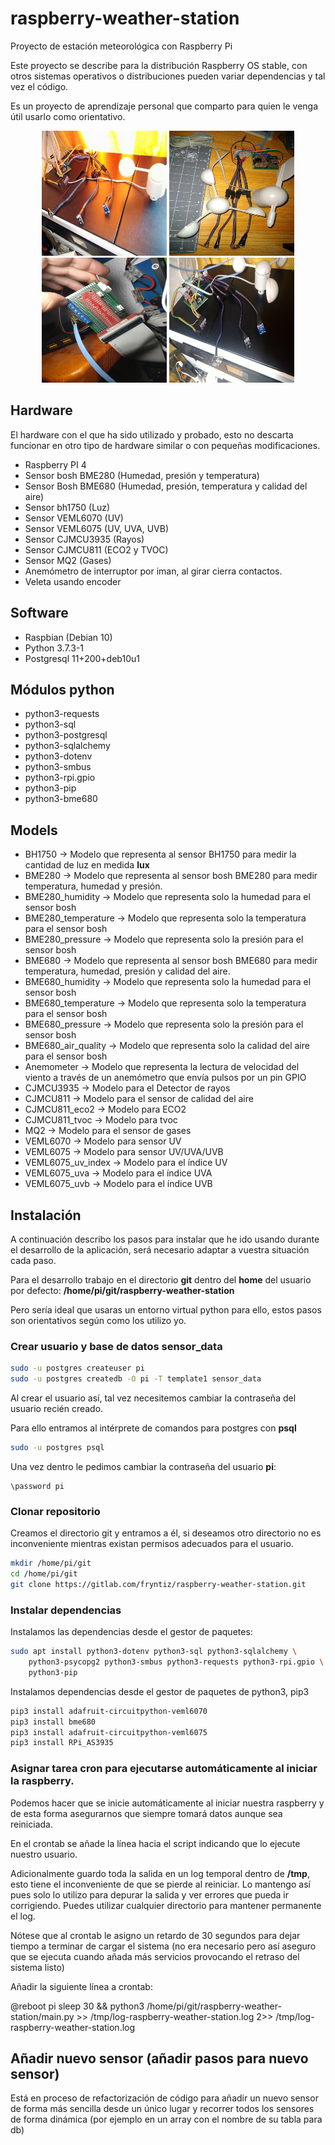 # raspberry-weather-station

Proyecto de estación meteorológica con Raspberry Pi

Este proyecto se describe para la distribución Raspberry OS stable, con otros
sistemas operativos o distribuciones pueden variar dependencias y tal vez
el código.

Es un proyecto de aprendizaje personal que comparto para quien le venga útil usarlo
como orientativo.

<p align="center">
  <img src="images/img1.jpeg" alt="Imagen 1" width="200" height="200">
  <img src="images/img2.jpeg" alt="Imagen 2" width="200" height="200">
  <img src="images/img3.jpeg" alt="Imagen 3" width="200" height="200">
  <img src="images/img4.jpeg" alt="Imagen 4" width="200" height="200">
</p>

## Hardware

El hardware con el que ha sido utilizado y probado, esto no descarta funcionar
en otro tipo de hardware similar o con pequeñas modificaciones.

- Raspberry PI 4
- Sensor bosh BME280 (Humedad, presión y temperatura)
- Sensor Bosh BME680 (Humedad, presión, temperatura y calidad del aire)
- Sensor bh1750 (Luz)
- Sensor VEML6070 (UV)
- Sensor VEML6075 (UV, UVA, UVB)
- Sensor CJMCU3935 (Rayos)
- Sensor CJMCU811 (ECO2 y TVOC)
- Sensor MQ2 (Gases)
- Anemómetro de interruptor por iman, al girar cierra contactos.
- Veleta usando encoder

## Software

- Raspbian (Debian 10)
- Python 3.7.3-1
- Postgresql 11+200+deb10u1

## Módulos python

- python3-requests
- python3-sql
- python3-postgresql
- python3-sqlalchemy
- python3-dotenv
- python3-smbus
- python3-rpi.gpio
- python3-pip
- python3-bme680

## Models

- BH1750 → Modelo que representa al sensor BH1750 para medir la cantidad de
  luz en medida **lux**
- BME280 → Modelo que representa al sensor bosh BME280 para medir
  temperatura, humedad y presión.
- BME280_humidity → Modelo que representa solo la humedad para el sensor bosh
- BME280_temperature → Modelo que representa solo la temperatura para el sensor
  bosh
- BME280_pressure → Modelo que representa solo la presión para el sensor bosh
- BME680 → Modelo que representa al sensor bosh BME680 para medir
  temperatura, humedad, presión y calidad del aire.
- BME680_humidity → Modelo que representa solo la humedad para el sensor bosh
- BME680_temperature → Modelo que representa solo la temperatura para el sensor
  bosh
- BME680_pressure → Modelo que representa solo la presión para el sensor bosh
- BME680_air_quality → Modelo que representa solo la calidad del aire para el sensor bosh
- Anemometer → Modelo que representa la lectura de velocidad del viento a
  través de un anemómetro que envía pulsos por un pin GPIO
- CJMCU3935 → Modelo para el Detector de rayos
- CJMCU811 → Modelo para el sensor de calidad del aire
- CJMCU811_eco2 → Modelo para ECO2
- CJMCU811_tvoc → Modelo para tvoc
- MQ2 → Modelo para el sensor de gases
- VEML6070 → Modelo para sensor UV
- VEML6075 → Modelo para sensor UV/UVA/UVB
- VEML6075_uv_index → Modelo para el índice UV
- VEML6075_uva → Modelo para el índice UVA
- VEML6075_uvb → Modelo para el índice UVB

## Instalación

A continuación describo los pasos para instalar que he ido usando durante el
desarrollo de la aplicación, será necesario adaptar a vuestra situación cada
paso.

Para el desarrollo trabajo en el directorio **git** dentro del **home** del
usuario por defecto: **/home/pi/git/raspberry-weather-station**

Pero sería ideal que usaras un entorno virtual python para ello, estos pasos son orientativos según como los utilizo yo.

### Crear usuario y base de datos sensor_data

```bash
sudo -u postgres createuser pi
sudo -u postgres createdb -O pi -T template1 sensor_data
```

Al crear el usuario así, tal vez necesitemos cambiar la contraseña del
usuario recién creado.

Para ello entramos al intérprete de comandos para postgres con **psql**

```bash
sudo -u postgres psql
```

Una vez dentro le pedimos cambiar la contraseña del usuario **pi**:

```postgresql
\password pi
```

### Clonar repositorio

Creamos el directorio git y entramos a él, si deseamos otro directorio no
es inconveniente mientras existan permisos adecuados para el usuario.

```bash
mkdir /home/pi/git
cd /home/pi/git
git clone https://gitlab.com/fryntiz/raspberry-weather-station.git
```

### Instalar dependencias

Instalamos las dependencias desde el gestor de paquetes:

```bash
sudo apt install python3-dotenv python3-sql python3-sqlalchemy \
    python3-psycopg2 python3-smbus python3-requests python3-rpi.gpio \
    python3-pip
```

Instalamos dependencias desde el gestor de paquetes de python3, pip3

```bash
pip3 install adafruit-circuitpython-veml6070
pip3 install bme680
pip3 install adafruit-circuitpython-veml6075
pip3 install RPi_AS3935
```

### Asignar tarea cron para ejecutarse automáticamente al iniciar la raspberry.

Podemos hacer que se inicie automáticamente al iniciar nuestra raspberry y
de esta forma asegurarnos que siempre tomará datos aunque sea reiniciada.

En el crontab se añade la línea hacia el script indicando que lo ejecute nuestro
usuario.

Adicionalmente guardo toda la salida en un log temporal dentro de **/tmp**,
esto tiene el inconveniente de que se pierde al reiniciar. Lo mantengo así
pues solo lo utilizo para depurar la salida y ver errores que pueda ir
corrigiendo. Puedes utilizar cualquier directorio para mantener permanente el
log.

Nótese que al crontab le asigno un retardo de 30 segundos para dejar tiempo a
terminar de cargar el sistema (no era necesario pero así aseguro que se
ejecuta cuando añada más servicios provocando el retraso del sistema listo)

Añadir la siguiente línea a crontab:

@reboot pi sleep 30 && python3 /home/pi/git/raspberry-weather-station/main.py >> /tmp/log-raspberry-weather-station.log 2>> /tmp/log-raspberry-weather-station.log

## Añadir nuevo sensor (añadir pasos para nuevo sensor)

Está en proceso de refactorización de código para añadir un nuevo sensor de
forma más sencilla desde un único lugar y recorrer todos los sensores de forma
dinámica (por ejemplo en un array con el nombre de su tabla para db)
